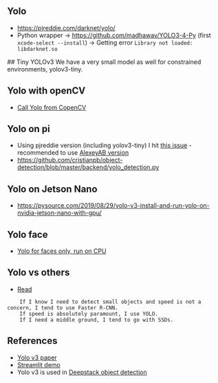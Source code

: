 ## Yolo
* https://pjreddie.com/darknet/yolo/
* Python wrapper -> https://github.com/madhawav/YOLO3-4-Py (first `xcode-select --install`) -> Getting error `Library not loaded: libdarknet.so`

## Tiny YOLOv3
We have a very small model as well for constrained environments, yolov3-tiny.

## Yolo with openCV
* [Call Yolo from CopenCV]()

## Yolo on pi
* Using pjreddie version (including yolov3-tiny) I hit [this issue](https://github.com/pjreddie/darknet/issues/823) - recommended to use [AlexeyAB version](https://github.com/AlexeyAB/darknet)
* https://github.com/cristianpb/object-detection/blob/master/backend/yolo_detection.py

## Yolo on Jetson Nano 
* https://pysource.com/2019/08/29/yolo-v3-install-and-run-yolo-on-nvidia-jetson-nano-with-gpu/

## Yolo face
* [Yolo for faces only, run on CPU](https://github.com/iitzco/faced)

## Yolo vs others
* [Read](https://pysource.com/2019/06/27/yolo-object-detection-using-opencv-with-python/)
```
    If I know I need to detect small objects and speed is not a concern, I tend to use Faster R-CNN.
    If speed is absolutely paramount, I use YOLO.
    If I need a middle ground, I tend to go with SSDs.
```

## References
* [Yolo v3 paper](https://arxiv.org/pdf/1804.02767.pdf)
* [Streamlit demo](https://github.com/streamlit/demo-self-driving)
* Yolo v3 is used in [Deepstack object detection](https://python.deepstack.cc/object-detection)